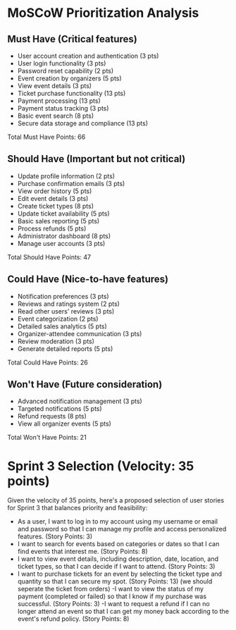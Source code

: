 # MoSCoW Prioritization Analysis

## Must Have (Critical features)
- User account creation and authentication (3 pts)
- User login functionality (3 pts)
- Password reset capability (2 pts)
- Event creation by organizers (5 pts)
- View event details (3 pts)
- Ticket purchase functionality (13 pts)
- Payment processing (13 pts)
- Payment status tracking (3 pts)
- Basic event search (8 pts)
- Secure data storage and compliance (13 pts)

Total Must Have Points: 66

## Should Have (Important but not critical)
- Update profile information (2 pts)
- Purchase confirmation emails (3 pts)
- View order history (5 pts)
- Edit event details (3 pts)
- Create ticket types (8 pts)
- Update ticket availability (5 pts)
- Basic sales reporting (5 pts)
- Process refunds (5 pts)
- Administrator dashboard (8 pts)
- Manage user accounts (3 pts)

Total Should Have Points: 47

## Could Have (Nice-to-have features)
- Notification preferences (3 pts)
- Reviews and ratings system (2 pts)
- Read other users' reviews (3 pts)
- Event categorization (2 pts)
- Detailed sales analytics (5 pts)
- Organizer-attendee communication (3 pts)
- Review moderation (3 pts)
- Generate detailed reports (5 pts)

Total Could Have Points: 26

## Won't Have (Future consideration)
- Advanced notification management (3 pts)
- Targeted notifications (5 pts)
- Refund requests (8 pts)
- View all organizer events (5 pts)

Total Won't Have Points: 21

# Sprint 3 Selection (Velocity: 35 points)

Given the velocity of 35 points, here's a proposed selection of user stories for Sprint 3 that balances priority and feasibility:

- As a user, I want to log in to my account using my username or email and password so that I can manage my profile and access personalized features. (Story Points: 3)
- I want to search for events based on categories or dates so that I can find events that interest me. (Story Points: 8)
- I want to view event details, including description, date, location, and ticket types, so that I can decide if I want to attend. (Story Points: 3)
- I want to purchase tickets for an event by selecting the ticket type and quantity so that I can secure my spot. (Story Points: 13) (we should seperate the ticket from orders)
-I want to view the status of my payment (completed or failed) so that I know if my purchase was successful. (Story Points: 3)
-I want to request a refund if I can no longer attend an event so that I can get my money back according to the event's refund policy. (Story Points: 8)